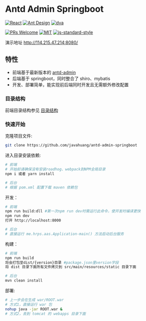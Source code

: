 # Antd Admin Springboot

[![React](https://img.shields.io/badge/react-^15.6.1-brightgreen.svg?style=flat-square)](https://github.com/facebook/react)
[![Ant Design](https://img.shields.io/badge/ant--design-^2.11.2-yellowgreen.svg?style=flat-square)](https://github.com/ant-design/ant-design)
[![dva](https://img.shields.io/badge/dva-^2.0.1-orange.svg?style=flat-square)](https://github.com/dvajs/dva)

[![PRs Welcome](https://img.shields.io/badge/PRs-welcome-brightgreen.svg?style=flat-square)](https://github.com/javahuang/antd-admin-springboot/pulls)
[![MIT](https://img.shields.io/dub/l/vibe-d.svg?style=flat-square)](http://opensource.org/licenses/MIT)
[![js-standard-style](https://img.shields.io/badge/code%20style-standard-brightgreen.svg)](http://standardjs.com)

演示地址 <http://114.215.47.214:8080/>

## 特性

- 前端基于最新版本的 [antd-admin](https://github.com/zuiidea/antd-admin)
- 后端基于 springboot，同时整合了 shiro、mybatis
- 开发、部署简单，能实现前后端同时开发且无需额外修改配置


### 目录结构
前端目录结构参见 [目录结构](https://github.com/zuiidea/antd-admin#目录结构)


### 快速开始

克隆项目文件:

```bash
git clone https://github.com/javahuang/antd-admin-springboot
```

进入目录安装依赖:

```bash
# 前端
# 开始前请确保没有安装roadhog、webpack到NPM全局目录
npm i 或者 yarn install

# 后台
# 根据 pom.xml 配置下载 maven 依赖包
```

开发：

```bash
# 前端
npm run build:dll #第一次npm run dev时需运行此命令，使开发时编译更快
npm run dev
打开 http://localhost:8000

# 后台
# 直接运行 me.hrps.aas.Application-main() 方法启动后台服务
```

构建：

```bash
# 前端
npm run build
将会打包至dist/{version}目录 #package.json里version字段
将 dist 目录下面所有文件拷贝到 src/main/resources/static 目录下面

# 后台
mvn clean install
```

部署:

```bash
# 上一步会在生成 war/ROOT.war 
# 方式1，直接运行 war 包
nohup java -jar ROOT.war &
# 方式2，丢到 tomcat 的 webapps 目录下面
```


